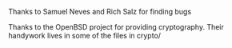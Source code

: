 Thanks to Samuel Neves and Rich Salz for finding bugs

Thanks to the OpenBSD project for providing cryptography. Their
handywork lives in some of the files in crypto/